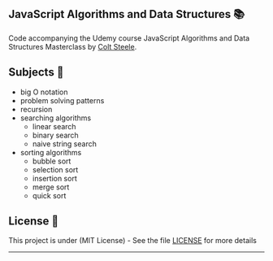 ## JavaScript Algorithms and Data Structures 📚

Code accompanying the Udemy course JavaScript Algorithms and Data Structures Masterclass by [Colt Steele](https://www.linkedin.com/in/coltsteele/).

## Subjects 📓

- big O notation
- problem solving patterns
- recursion
- searching algorithms
  - linear search
  - binary search
  - naive string search
- sorting algorithms
  - bubble sort
  - selection sort
  - insertion sort
  - merge sort
  - quick sort

## License 📄

This project is under (MIT License) - See the file [LICENSE](LICENSE) for more details

---
